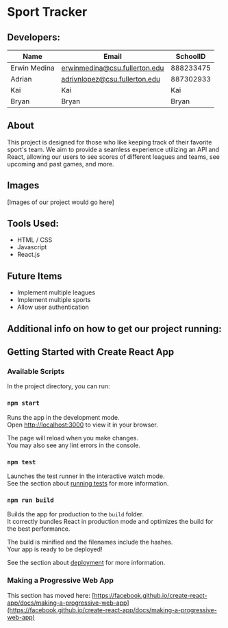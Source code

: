 # Sport Tracker

## Developers:
| Name | Email | SchoolID | 
| ---- | ----- | -------- |
| Erwin Medina | erwinmedina@csu.fullerton.edu | 888233475
| Adrian | adrivnlopez@csu.fullerton.edu | 887302933 |
| Kai | Kai | Kai |
| Bryan | Bryan | Bryan |

## About

This project is designed for those who like keeping track of their favorite sport's team. We aim to provide a seamless experience utilizing an API and React, allowing our users to see scores of different leagues and teams, see upcoming and past games, and more. 

## Images
[Images of our project would go here]

## Tools Used:
- HTML / CSS
- Javascript
- React.js

## Future Items
- Implement multiple leagues
- Implement multiple sports
- Allow user authentication

## Additional info on how to get our project running:


## Getting Started with Create React App

### Available Scripts

In the project directory, you can run:

### `npm start`

Runs the app in the development mode.\
Open [http://localhost:3000](http://localhost:3000) to view it in your browser.

The page will reload when you make changes.\
You may also see any lint errors in the console.

### `npm test`

Launches the test runner in the interactive watch mode.\
See the section about [running tests](https://facebook.github.io/create-react-app/docs/running-tests) for more information.

### `npm run build`

Builds the app for production to the `build` folder.\
It correctly bundles React in production mode and optimizes the build for the best performance.

The build is minified and the filenames include the hashes.\
Your app is ready to be deployed!

See the section about [deployment](https://facebook.github.io/create-react-app/docs/deployment) for more information.

### Making a Progressive Web App

This section has moved here: [https://facebook.github.io/create-react-app/docs/making-a-progressive-web-app](https://facebook.github.io/create-react-app/docs/making-a-progressive-web-app)

